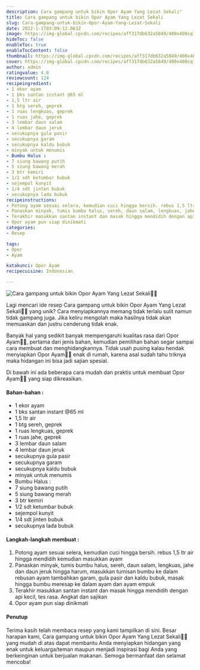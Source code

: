 ```yaml
---
description: Cara gampang untuk bikin Opor Ayam Yang Lezat Sekali"
title: Cara gampang untuk bikin Opor Ayam Yang Lezat Sekali
slug: Cara-gampang-untuk-bikin-Opor-Ayam-Yang-Lezat-Sekali
date: 2022-1-1T03:09:12.063Z
image: https://img-global.cpcdn.com/recipes/aff317db632a5849/400x400cq70/photo.jpg
hideToc: false
enableToc: true
enableTocContent: false
thumbnail: https://img-global.cpcdn.com/recipes/aff317db632a5849/400x400cq70/photo.jpg
cover: https://img-global.cpcdn.com/recipes/aff317db632a5849/400x400cq70/photo.jpg
author: admin
ratingvalue: 4.8
reviewcount: 124
recipeingredient:
- 1 ekor ayam
- 1 bks santan instant @65 ml
- 1,5 ltr air
- 1 btg sereh, geprek
- 1 ruas lengkuas, geprek
- 1 ruas jahe, geprek
- 3 lembar daun salam
- 4 lembar daun jeruk
- secukupnya gula pasir
- secukupnya garam
- secukupnya kaldu bubuk
- minyak untuk menumis
- Bumbu Halus :
- 7 siung bawang putih
- 5 siung bawang merah
- 3 btr kemiri
- 1/2 sdt ketumbar bubuk
- sejempol kunyit
- 1/4 sdt jinten bubuk
- secukupnya lada bubuk
recipeinstructions:
- Potong ayam sesuai selera, kemudian cuci hingga bersih. rebus 1,5 ltr air hingga mendidih kemudian masukkan ayam
- Panaskan minyak, tumis bumbu halus, sereh, daun salam, lengkuas, jahe dan daun jeruk hingga harum, masukkan tumisan bumbu ke dalam rebusan ayam tambahkan garam, gula pasir dan kaldu bubuk, masak hingga bumbu meresap ke dalam ayam dan ayam empuk
- Terakhir masukkan santan instant dan masak hingga mendidih dengan api kecil, tes rasa. Angkat dan sajikan
- Opor ayam pun siap dinikmati
categories:
- Resep

tags:
- Opor
- Ayam

katakunci: Opor Ayam
recipecuisine: Indonesian

---
```


![Cara gampang untuk bikin Opor Ayam Yang Lezat Sekali👩‍🍳](https://img-global.cpcdn.com/recipes/aff317db632a5849/400x400cq70/photo.jpg)

Lagi mencari ide resep Cara gampang untuk bikin Opor Ayam Yang Lezat Sekali👩‍🍳 yang unik? Cara menyiapkannya memang tidak terlalu sulit namun tidak gampang juga. Jika keliru mengolah maka hasilnya tidak akan memuaskan dan justru cenderung tidak enak.

Banyak hal yang sedikit banyak mempengaruhi kualitas rasa dari Opor Ayam👩‍🍳, pertama dari jenis bahan, kemudian pemilihan bahan segar sampai cara membuat dan menghidangkannya. Tidak usah pusing kalau hendak menyiapkan Opor Ayam👩‍🍳 enak di rumah, karena asal sudah tahu triknya maka hidangan ini bisa jadi sajian spesial.

Di bawah ini ada beberapa cara mudah dan praktis untuk membuat Opor Ayam👩‍🍳 yang siap dikreasikan.

<!--inarticleads1-->

#### Bahan-bahan :

- 1 ekor ayam
- 1 bks santan instant @65 ml
- 1,5 ltr air
- 1 btg sereh, geprek
- 1 ruas lengkuas, geprek
- 1 ruas jahe, geprek
- 3 lembar daun salam
- 4 lembar daun jeruk
- secukupnya gula pasir
- secukupnya garam
- secukupnya kaldu bubuk
- minyak untuk menumis
- Bumbu Halus :
- 7 siung bawang putih
- 5 siung bawang merah
- 3 btr kemiri
- 1/2 sdt ketumbar bubuk
- sejempol kunyit
- 1/4 sdt jinten bubuk
- secukupnya lada bubuk

<!--inarticleads2-->

#### Langkah-langkah membuat :

1. Potong ayam sesuai selera, kemudian cuci hingga bersih. rebus 1,5 ltr air hingga mendidih kemudian masukkan ayam
1. Panaskan minyak, tumis bumbu halus, sereh, daun salam, lengkuas, jahe dan daun jeruk hingga harum, masukkan tumisan bumbu ke dalam rebusan ayam tambahkan garam, gula pasir dan kaldu bubuk, masak hingga bumbu meresap ke dalam ayam dan ayam empuk
1. Terakhir masukkan santan instant dan masak hingga mendidih dengan api kecil, tes rasa. Angkat dan sajikan
1. Opor ayam pun siap dinikmati

#### Penutup

Terima kasih telah membaca resep yang kami tampilkan di sini. Besar harapan kami, Cara gampang untuk bikin Opor Ayam Yang Lezat Sekali👩‍🍳 yang mudah di atas dapat membantu Anda menyiapkan hidangan yang enak untuk keluarga/teman maupun menjadi inspirasi bagi Anda yang berkeinginan untuk berjualan makanan. Semoga bermanfaat dan selamat mencoba!